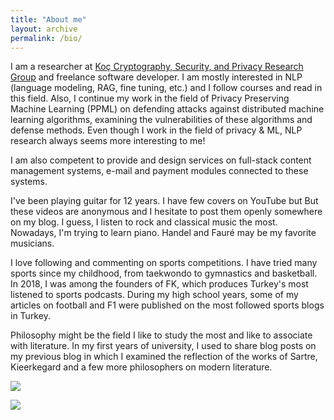 ```yaml
---
title: "About me"
layout: archive
permalink: /bio/
---
```


I am a researcher at [Koç Cryptography, Security, and Privacy Research Group](https://crypto.ku.edu.tr/) and  freelance software developer. I am mostly interested in NLP (language modeling, RAG, fine tuning, etc.) and I follow courses and read in this field. Also, I continue my work in the field of Privacy Preserving Machine Learning (PPML) on defending attacks against distributed machine learning algorithms, examining the vulnerabilities of these algorithms and defense methods. Even though I work in the field of privacy & ML, NLP research always seems more interesting to me!

I am also competent to provide and design services on full-stack content management systems, e-mail and payment modules connected to these systems.  

I've been playing guitar for 12 years. I have few covers on YouTube but But these videos are anonymous and I hesitate to post them openly somewhere on my blog. I guess, I listen to rock and classical music the most. Nowadays, I'm trying to learn piano. Handel and Fauré may be my favorite musicians.

I love following and commenting on sports competitions. I have tried many sports since my childhood, from taekwondo to gymnastics and basketball. In 2018, I was among the founders of FK, which produces Turkey's most listened to sports podcasts. During my high school years, some of my articles on football and F1 were published on the most followed sports blogs in Turkey. 

Philosophy might be the field I like to study the most and like to associate with literature. In my first years of university, I used to share blog posts on my previous blog in which I examined the reflection of the works of Sartre, Kieerkegard and a few more philosophers on modern literature.

<a data-iframe-width="850" href="https://clustrmaps.com/site/1c60n"  title="ClustrMaps"><img src="//www.clustrmaps.com/map_v2.png?d=ZoqNrd3CQxjao6E99oFG_Msq_W2GYT62xR8D_NQO1bE&cl=ffffff" /></a>

<a href='https://clustrmaps.com/site/1c60n'  title='Visit tracker'><img src='//clustrmaps.com/map_v2.png?cl=ffffff&w=750&t=tt&d=ZoqNrd3CQxjao6E99oFG_Msq_W2GYT62xR8D_NQO1bE&co=923151&ct=000000'/></a>


<div data-iframe-width="150" data-iframe-height="270" data-share-badge-id="882a5c7f-9c29-49f7-bcdd-9d8848d6d30a" data-share-badge-host="https://www.credly.com"></div><script type="text/javascript" async src="//cdn.credly.com/assets/utilities/embed.js"></script>